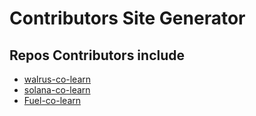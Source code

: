 # Contributors Site Generator

## Repos Contributors include

- [walrus-co-learn](https://github.com/walrus-co-learn/walrus-co-learn)
- [solana-co-learn](https://github.com/CreatorsDAO/solana-co-learn)
- [Fuel-co-learn](https://github.com/CreatorsDAO/Fuel-co-learn)
